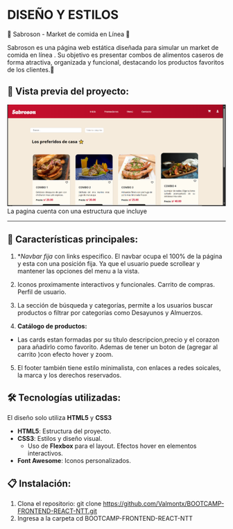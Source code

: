 ﻿# DISEÑO Y ESTILOS

🍔 Sabroson - Market de comida en Línea 🍟

Sabroson es una página web estática diseñada para simular un market de comida en línea . Su objetivo es presentar combos de alimentos caseros de forma atractiva, organizada y funcional, destacando los productos favoritos de los clientes.🌟


## 📸 Vista previa del proyecto:
![Vista previa de Sabroson](src/assets/screenss.png)
La pagina cuenta con una estructura  que incluye

---

## 🚀 Características principales:
1. **Navbar fija* con links especifico. 
El navbar ocupa el 100% de la página y esta con una posición fija. Ya que el usuario puede scrollear y mantener las opciones del menu a la vista. 

2. Iconos proximamente interactivos y funcionales.
Carrito de compras.
Perfil de usuario.

3. La sección de búsqueda y categorías, permite a los usuarios buscar productos o filtrar por categorías como Desayunos y Almuerzos.

4. **Catálogo de productos:**
- Las cards estan formadas por su título descripcion,precio y el corazon para añadirlo como favorito. Ademas de tener un boton de (agregar al carrito )con efecto hover y zoom.

5. El footer también tiene estilo minimalista, con enlaces a redes soicales, la marca y los derechos reservados.

## 🛠️ Tecnologías utilizadas:

El diseño solo utiliza **HTML5** y **CSS3**
- **HTML5**: Estructura del proyecto.
- **CSS3**: Estilos y diseño visual.
  - Uso de **Flexbox** para el layout.
  Efectos hover en elementos interactivos.
- **Font Awesome**: Iconos personalizados.

## 📋 Instalación:
1. Clona el repositorio:
   git clone https://github.com/Valmontx/BOOTCAMP-FRONTEND-REACT-NTT.git
2. Ingresa a la carpeta
   cd BOOTCAMP-FRONTEND-REACT-NTT 



